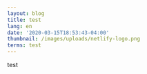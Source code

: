 ```yaml
---
layout: blog
title: test
lang: en
date: '2020-03-15T18:53:43-04:00'
thumbnail: /images/uploads/netlify-logo.png
terms: test
---
```

test
